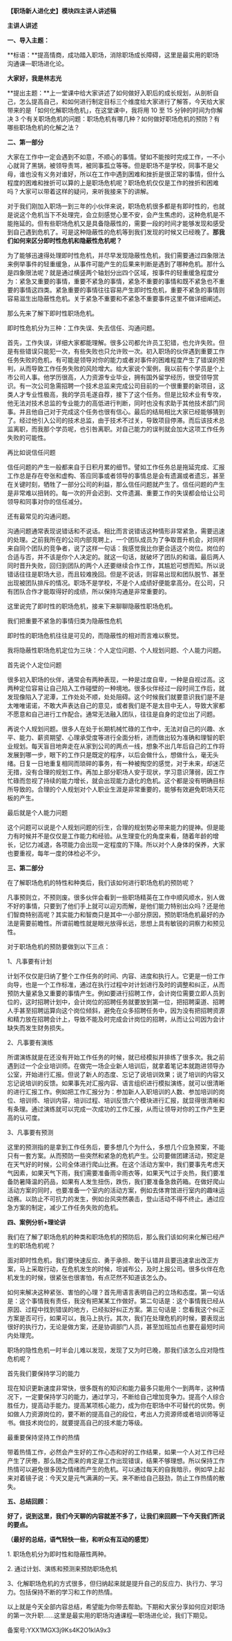 **【职场新人进化史】模块四主讲人讲述稿**

**主讲人讲述**

**一、导入主题：**

**标语：**提高情商，成功踏入职场，消除职场成长障碍，这里是最实用的职场沟通课—职场进化论。

**大家好，我是林志光**

**提出主题：**上一堂课中给大家讲述了如何做好入职后的成长规划，从剖析自己，怎么提高自己，和如何进行制定目标三个维度给大家进行了解答，今天给大家带来的是「如何化解职场危机」，在这堂课中，我将用 10 至 15 分钟的时间为你解决 3 个有关职场危机的问题：职场危机有哪几种？如何做好职场危机的预防？有哪些职场危机的化解之法？

**二、第一部分**

大家在工作中一定会遇到不如意，不顺心的事情。譬如不能按时完成工作，一不小心就背了黑锅，被领导责骂，被同事孤立等等。但是职场不是学校，同事不是父母，谁也没有义务对谁好，所以在工作中遇到困难和挫折是很正常的事情，但什么程度的困难和挫折可以算的上是职场危机呢？职场危机仅仅是工作的挫折和困难吗？大家可以带着这样的疑问，来听我接来下的讲解。

对于我们刚加入职场一到三年的小伙伴来说，职场危机很多都是有即时性的，也就是说这个危机当下不处理完，会立刻感觉心里不安，会产生焦虑的，这种危机是不能拖延的。但有些职场危机又是具备隐蔽性的，需要一段的时间才能够发现和感受到自己遇到危机了。可是这种隐蔽性的危机等到我们发现的时候又已经晚了。**那我们如何来区分即时性危机和隐蔽性危机呢？**

为了能够迅速得处理即时性危机，并尽早发现隐蔽性危机，我们需要通过四象限法来例举事件的轻重缓急，从事件可能产生的后果来判断是遇到了哪种危机。那什么是四象限法呢？就是通过横竖两个轴划分出四个区域，按事件的轻重缓急程度分为：紧急又重要的事情，重要不紧急的事情，紧急不重要的事情和既不紧急也不重要的事情这四类。紧急重要的事情往往容易产生即时性危机，重要不紧急的事情则容易滋生出隐蔽性危机。关于紧急不重要和不紧急不重要事件这里不做详细阐述。

那么先来了解下即时性职场危机。

即时性危机分为三种：工作失误、失去信任、沟通问题。

首先，工作失误，详细大家都能理解。很多公司都允许员工犯错，也允许失败。但是有些错误只能犯一次，有些失败也只允许败一次。初入职场的伙伴遇到重要工作任务失败的危机，有可能是领导对你的能力或者对事件的困难程度产生了错误的预判，从而导致工作任务失败的风险增大。给大家说个案例，我以前有个学员是个上市公司人事。他学历很高，人力资源专业毕业，拥有国外留学经历，很受领导赏识。有一次公司急需招聘一个技术总监来完成公司目前的一个很重要的新项目，这类人才专业性极高，我的学员毛遂自荐，接下了这个任务。但是比较术业有专攻，他无法对技术总监的专业能力的高低进行判断，同时也没有求助于其他技术部门同事。并且他自己对于完成这个任务也很有信心。最后的结局相比大家已经能够猜到了。经过他引入公司的技术总监，由于技术不过关，导致项目停滞。而后该技术总监离职，而我那个学员呢，也引咎离职。对自己能力的误判就会加大这项工作任务失败的可能性。

再比如说信任问题

信任问题的产生一般都来自于日积月累的细节。譬如工作任务总是拖延完成、汇报工作总是存在夸张和虚构、答应同事或者领导的事情总是会有遗漏或者遗忘，甚至在关键时刻，牺牲了一部分公司的利益，那么信任问题就产生了。信任问题的产生是非常难以扭转的。每一次的开会迟到、文件遗漏、重要工作的失误都会给让公司领导和同事对你的信任减分。

还有最常见的沟通问题。

沟通问题通常表现说错话和不说话。相比而言说错话这种情形非常紧急，需要迅速的处理。之前我所在的公司内部竞聘上，一个团队成员为了争取晋升机会，对同样来自同个团队的竞争者，说了这样一句话：我感觉我比你更合适这个岗位。岗位的合适与否，并不该是你个人决定的。就这一句话，就破坏了团队的和谐。最后两人同时晋升失败，回归到团队的两个人还要继续合作工作，其尴尬可想而知。所以说错话往往是职场大忌，而且较难挽回。但是不说话，则容易出现和团队脱节、甚至出现被团队排斥的情况。职场不是学校，不是个人成绩好便能拿高分。在公司，只有团队合作才能取得好的成绩，所以保持沟通是非常重要的。

这里说完了即时性的职场危机，接来下来聊聊隐蔽性职场危机。

我们把重要不紧急的事情归类为隐蔽性危机

即时性的职场危机往往是可见的，而隐蔽性的相对而言难以察觉。

我将隐蔽性职场危机定位为三块：个人定位问题、个人规划问题、个人能力问题。

首先说个人定位问题

很多初入职场的伙伴，通常会有两种表现，一种是过度自卑，一种是自视过高。这两种定位容易让自己陷入工作碰壁的一种境地。很多伙伴经过一段时间工作后，就发现像陷入了泥潭，工作处处不顺，处处阻碍。这个时候我们就要意识我们是不是太唯唯诺诺，不敢大声表达自己的意见，或者我们是不是太目中无人，导致大家都不愿意和自己进行工作配合。通常无法融入团队，往往是自身的定位出了问题。

再说个人规划问题。很多人在处于长期机械忙碌的工作中，无法对自己的兴趣、水平、能力、薪资期望、心理承受度等进行全面分析，进而做出较为准确和理智的职业规划。每天盲目地奔走在从家到公司的两点一线，想象不出几年后自己的工作将发展到哪一步，眼下的工作只是既定的程序，以后会做什么，想做什么，毫无头绪。日复一日地重复相同而琐碎的事务，有一种被掏空的感觉，对于未来，却迷茫无措，没有合理的规划工作。再加上部分职场人安于现状，学习意识薄弱，因工作忙碌而忽视了持续的能力增长，就会出现能力退化的危机。这个都是没有明确目标所导致的。合理的个人规划对个人职业生涯是非常重要的，能够有效避免职场天花板的产生。

最后就是个人能力问题

这个问题可以说是个人规划问题的衍生，合理的规划势必带来能力的提神。但是能力有时候并不是仅仅是工作能力和经验。从生理变化的角度来看，随着年龄的增长，记忆力减退，各项能力会出现一定程度的下降。所以对个人身体的保养，大家也要重视，每年一度的体检必不少。

**三、第二部分**

在了解职场危机的特性和种类后，我们该如何进行职场危机的预防呢？

凡事预则立，不预则废。很多伙伴会看到一些职场精英在工作中顺风顺水，别人做不好的事情，只要到了他们手上就可以迎刃而解，是他们能力特别出众吗？还是他们智商特别高呢？其实能力和智商只是其中一小部分原因，预防职场危机最好的办法是需要前瞻性。所谓前瞻性就是眼光放得长远，思想上具有敏锐的洞察力和预见性。

对于职场危机的预防要做到以下三点：

1、凡事要有计划

计划不仅仅是归纳了整个工作任务的时间、内容、进度和执行人。它更是一份工作向导，也是一个工作标准，通过在执行过程中对计划进行及时的调整和纠正，从而预防大量紧急又重要的事情产生。例如要进行招聘工作，会计岗位需要立即人员到位的，这时招聘计划中，会计岗位的招聘任务就要放到第一位，把招聘渠道、招聘人手甚至招聘运算向这个岗位倾斜，避免在众多招聘任务中，因为没有把招聘资源和精力放在招聘会计上，导致不能及时完成会计岗位的招聘，从而让公司因为会计缺失而发生财务损失。

2、凡事要有演练

所谓演练就是在还没有开始工作任务的时候，就已经模拟并排练了很多次。我之前遇到过一个企业培训师。在做完一场企业新人培训后，就拿着笔记本就跑进领导办公室，开始进行汇报。但说了新人的态度、忘记了说培训效果；说了培训的内容又忘记说培训的反馈。如果事先对汇报内容、语言组织进行模拟演练，就可以很清晰的进行汇报工作。例如把工作汇报分为：参加新人入职培训的人数、参加培训的岗位、培训师、培训内容，培训过程、培训反馈六个模块进行汇报，就显得很清晰和有条理。通过演练就可以完成一次成功的工作汇报，从而让领导对你的工作产生更高的认可度。

3、凡事要有预测

这里的预测指的是拿到工作任务后，要多想几个为什么，多想几个应急预案，不能只有一套方案。从而预防一些突然和紧急的危机产生。公司要做团建活动，预定是在天气好的时候，公司全体进行爬山比赛。在这个活动方案中，我们要事先考虑天气因素，如果天气下雨，我们需要准备雨伞雨衣等，如果天气过于炎热，我们要准备防暑降温的药品，如果有人发生扭伤，跌伤，我们要准备急救药箱。在做好爬山活动方案的同时，也要准备一个室内的活动方案，例如去体育馆进行室内的趣味运动赛。以防止不可抗力的发生，例如台风突然袭击，登山活动不得不终止。通过应急方案的制定，减少工作任务失败的危机。

**四、案例分析+理论讲**

我们在了解了职场危机的种类和职场危机的预防后，那么我们该如何来化解已经产生的职场危机呢？

面对即时性危机，我们要快速反应、勇于承担、敢于认错并且要迅速拿出改正方案，马上采取行动，在危机发生的时候，坦诚布公，及时上报公司。很多伙伴在危机发生的时候，很紧张也很害怕，有点茫然不知道该怎么办。

如何来解决这种紧张、害怕的心理？首先用语言表明自己的立场和态度。第一句话是：这个事情我有责任，我没有把某某工作做好。第二句话是：这个事情我已经从原因、过程中找到错误的地方，已经拟好纠正方案。第三句话是：您看我这个纠正方案是否可行，如果可以，我马上执行。其次，我们在处理危机的时候，要表现出很好的执行力，无论是做方案，还是协调部门人员，甚至加班加点也要在最短时间内处理完。

职场的隐性危机一时半会儿难以发现，发现了又为时已晚，那我们该怎么应对隐性危机呢？

首先我们要保持学习的能力

现在知识更新速度非常快，很多既有的知识和能力最多只能用个一到两年，这种情况下，一定要保持学习的能力，通过学习，不断给自己增加竞争力。提高个人综合胜任力，提高动手能力。提高某项核心能力，成为你在职场中不可替代的优势。例如做人力资源岗位的，要不断的提高自己的段位，考出人力资源师或者培训师等证书。做技术岗位的，就要提高自己的技术能力等级。

最重要保持坚持工作的热情

带着热情工作，必然会产生好的工作心态和好的工作结果，如果一个人对工作已经产生了厌倦，那么随之而来的肯定是工作出现错误，结果不够理想。所以保持工作热情可以避免很多因为情绪而产生的危机。可以通过每天的自我暗示，例如早上起来对着镜子说：今天又是元气满满的一天。来不断给自己鼓劲，防止工作热情的散失。

**五、总结回顾：**

**好了，说到这里，我们今天聊的内容就差不多了，让我们来回顾一下今天我们所说的要点。**

**（最好的总结，语气轻快一些，和听众有互动的感觉）**

1\. 职场危机分为即时性和隐蔽性两种。

2\. 通过计划、演练和预测来预防职场危机

3、化解职场危机的方式很多，但归纳起来就是提升自己的反应力、执行力、学习力。包括保持不断的学习和工作的热情。

以上就是今天全部内容总结，希望能为你带去帮助。下期和大家分享如何应对职场的第一次升职……这里是最实用的职场沟通课程—职场进化论，我们下期见。

备案号:YXX1MGX3j9Ks4K2O1kIA9x3